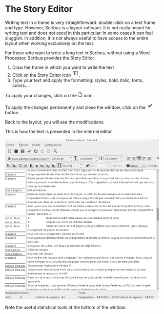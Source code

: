 # The Story Editor

Writing text in a frame is very straightforward: double-click on a text frame and type. However, Scribus is a layout software. It is not really meant for writing text and does not excel in this particular: in some cases it can feel sluggish. In addition, it is not always useful to have access to the entire layout when working exclusively on the text.

For those who want to write a long text in Scribus, without using a Word Processor, Scribus provides the Story Editor.

1. Draw the frame in which you want to write the text
2. Click on the Story Editor icon ![](story-editor/story-editor.png).
3. Type your text and apply the formatting: styles, bold, italic, fonts, colors....

To apply your changes, click on the ![](story-editor/update.png) icon.

To apply the changes permanently and close the window, click on the ![](story-editor/exit.png) button.

Back to the layout, you will see the modifications.

This is how the text is presented in the internal editor.

![](story-editor/story-editor-fr.png)

Note the useful statistical tools at the bottom of the window.

